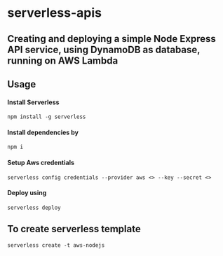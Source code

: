 # serverless-apis
## Creating and deploying a simple Node Express API service, using DynamoDB as database, running on AWS Lambda 

## Usage 

#### Install Serverless
    npm install -g serverless
#### Install dependencies by
    npm i  
#### Setup Aws credentials 
    serverless config credentials --provider aws <> --key --secret <>
#### Deploy using
    serverless deploy 
    
## To create serverless template 
    serverless create -t aws-nodejs

